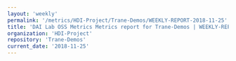 ```yaml
---
layout: 'weekly'
permalink: '/metrics/HDI-Project/Trane-Demos/WEEKLY-REPORT-2018-11-25'
title: 'DAI Lab OSS Metrics Metrics report for Trane-Demos | WEEKLY-REPORT-2018-11-25'
organization: 'HDI-Project'
repository: 'Trane-Demos'
current_date: '2018-11-25'
---
```

